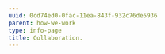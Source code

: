```yaml
---
uuid: 0cd74ed0-0fac-11ea-843f-932c76de5936
parent: how-we-work
type: info-page
title: Collaboration.
---
```



